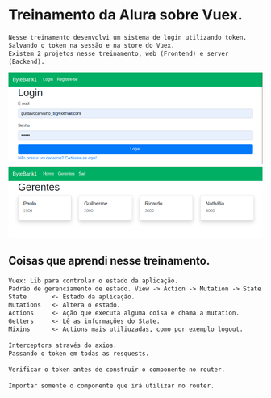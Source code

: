 # Treinamento da Alura sobre Vuex.

````
Nesse treinamento desenvolvi um sistema de login utilizando token. 
Salvando o token na sessão e na store do Vuex.
Existem 2 projetos nesse treinamento, web (Frontend) e server (Backend).
````

<img alt="web1" src="./web/src/assets/01.png"/>
<img alt="web2" src="./web/src/assets/03.png"/>

## Coisas que aprendi nesse treinamento.

````
Vuex: Lib para controlar o estado da aplicação.
Padrão de gerenciamento de estado. View -> Action -> Mutation -> State
State       <- Estado da aplicação.
Mutations   <- Altera o estado.
Actions     <- Ação que executa alguma coisa e chama a mutation.
Getters     <- Lê as informações do State.
Mixins      <- Actions mais utiliuzadas, como por exemplo logout.

Interceptors através do axios. 
Passando o token em todas as resquests.

Verificar o token antes de construir o componente no router.

Importar somente o componente que irá utilizar no router.
````